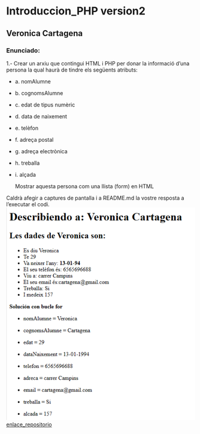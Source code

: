 
# Introduccion_PHP version2

## Veronica Cartagena

### Enunciado:
1.- Crear un arxiu que contingui HTML i PHP per donar la informació d’una persona la qual haurà de tindre els següents atributs:
* a. nomAlumne
* b. cognomsAlumne
* c. edat de tipus numèric
* d. data de naixement 
* e. telèfon
* f. adreça postal
* g. adreça electrònica
* h. treballa
* i. alçada

    Mostrar aquesta persona com una llista (form) en HTML

Caldrà afegir a captures de pantalla i a README.md la vostre resposta a l’executar el codi.
![img_array_php](./img/array_php.png)
[enlace_repositorio](https://github.com/cartveroj/Introducci-_PHP/tree/main)